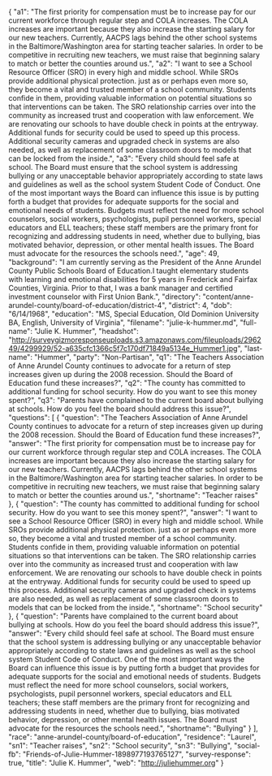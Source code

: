 {
  "a1": "The first priority for compensation must be to increase pay for our current workforce through regular step and COLA increases. The COLA increases are important because they also increase the starting salary for our new teachers. Currently, AACPS lags behind the other school systems in the Baltimore/Washington area for starting teacher salaries. In order to be competitive in recruiting new teachers, we must raise that beginning salary to match or better the counties around us.",
  "a2": "I want to see a School Resource Officer (SRO) in every high and middle school. While SROs provide additional physical protection. just as or perhaps even more so, they become a vital and trusted member of a school community. Students confide in them, providing valuable information on potential situations so that interventions can be taken. The SRO relationship carries over into the community as increased trust and cooperation with law enforcement. We are renovating our schools to have double check in points at the entryway. Additional funds for security could be used to speed up this process. Additional security cameras and upgraded check in systems are also needed, as well as replacement of some classroom doors to models that can be locked from the inside.",
  "a3": "Every child should feel safe at school. The Board must ensure that the school system is addressing bullying or any unacceptable behavior appropriately according to state laws and guidelines as well as the school system Student Code of Conduct. One of the most important ways the Board can influence this issue is by putting forth a budget that provides for adequate supports for the social and emotional needs of students. Budgets must reflect the need for more school counselors, social workers, psychologists, pupil personnel workers, special educators and ELL teachers; these staff members are the primary front for recognizing and addressing students in need, whether due to bullying, bias motivated behavior, depression, or other mental health issues. The Board must advocate for the resources the schools need.",
  "age": 49,
  "background": "I am currently serving as the President of the Anne Arundel County Public Schools Board of Education.I taught elementary students with learning and emotional disabilities for 5 years in Frederick and Fairfax Counties, Virginia. Prior to that, I was a bank manager and certified investment counselor with First Union Bank.",
  "directory": "content/anne-arundel-county/board-of-education/district-4",
  "district": 4,
  "dob": "6/14/1968",
  "education": "MS, Special Education, Old Dominion University BA, English, University of Virginia",
  "filename": "julie-k-hummer.md",
  "full-name": "Julie K. Hummer",
  "headshot": "http://surveygizmoresponseuploads.s3.amazonaws.com/fileuploads/296249/4299929/52-a635cfc1366c5f7c170df71849a5134e_Hummer1.jpg",
  "last-name": "Hummer",
  "party": "Non-Partisan",
  "q1": "The Teachers Association of Anne Arundel County continues to advocate for a return of step increases given up during the 2008 recession. Should the Board of Education fund these increases?",
  "q2": "The county has committed to additional funding for school security. How do you want to see this money spent?",
  "q3": "Parents have complained to the current board about bullying at schools. How do you feel the board should address this issue?",
  "questions": [
    {
      "question": "The Teachers Association of Anne Arundel County continues to advocate for a return of step increases given up during the 2008 recession. Should the Board of Education fund these increases?",
      "answer": "The first priority for compensation must be to increase pay for our current workforce through regular step and COLA increases. The COLA increases are important because they also increase the starting salary for our new teachers. Currently, AACPS lags behind the other school systems in the Baltimore/Washington area for starting teacher salaries. In order to be competitive in recruiting new teachers, we must raise that beginning salary to match or better the counties around us.",
      "shortname": "Teacher raises"
    },
    {
      "question": "The county has committed to additional funding for school security. How do you want to see this money spent?",
      "answer": "I want to see a School Resource Officer (SRO) in every high and middle school. While SROs provide additional physical protection. just as or perhaps even more so, they become a vital and trusted member of a school community. Students confide in them, providing valuable information on potential situations so that interventions can be taken. The SRO relationship carries over into the community as increased trust and cooperation with law enforcement. We are renovating our schools to have double check in points at the entryway. Additional funds for security could be used to speed up this process. Additional security cameras and upgraded check in systems are also needed, as well as replacement of some classroom doors to models that can be locked from the inside.",
      "shortname": "School security"
    },
    {
      "question": "Parents have complained to the current board about bullying at schools. How do you feel the board should address this issue?",
      "answer": "Every child should feel safe at school. The Board must ensure that the school system is addressing bullying or any unacceptable behavior appropriately according to state laws and guidelines as well as the school system Student Code of Conduct. One of the most important ways the Board can influence this issue is by putting forth a budget that provides for adequate supports for the social and emotional needs of students. Budgets must reflect the need for more school counselors, social workers, psychologists, pupil personnel workers, special educators and ELL teachers; these staff members are the primary front for recognizing and addressing students in need, whether due to bullying, bias motivated behavior, depression, or other mental health issues. The Board must advocate for the resources the schools need.",
      "shortname": "Bullying"
    }
  ],
  "race": "anne-arundel-county/board-of-education",
  "residence": "Laurel",
  "sn1": "Teacher raises",
  "sn2": "School security",
  "sn3": "Bullying",
  "social-fb": "Friends-of-Julie-Hummer-1898977193765127",
  "survey-response": true,
  "title": "Julie K. Hummer",
  "web": "http://juliehummer.org"
}
